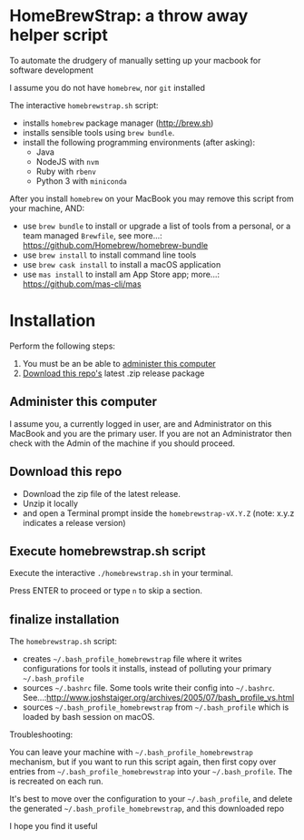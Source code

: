 # HomeBrewStrap: a throw away helper script

To automate the drudgery of manually setting up your macbook for software development

I assume you do not have `homebrew`, nor `git` installed 

The interactive `homebrewstrap.sh` script:
- installs `homebrew` package manager (http://brew.sh)
- installs sensible tools using `brew bundle`.
- install the following programming environments (after asking):
  - Java
  - NodeJS with `nvm`
  - Ruby with `rbenv`
  - Python 3 with `miniconda`

After you install `homebrew` on your MacBook you may remove this script from your machine, AND:
- use `brew bundle` to install or upgrade a list of tools from a personal, or a team managed `Brewfile`, see more...: https://github.com/Homebrew/homebrew-bundle
- use `brew install` to install command line tools
- use `brew cask install` to install a macOS application
- use `mas install` to install am App Store app; more...: https://github.com/mas-cli/mas    

# Installation

Perform the following steps:
1. You must be an be able to [administer this computer](#administer-this-computer)
2. [Download this repo's](#download-this-repo) latest .zip release package

## Administer this computer

I assume you, a currently logged in user, are and Administrator on this MacBook and you are the primary user. 
If you are not an Administrator then check with the Admin of the machine if you should proceed. 

## Download this repo

- Download the zip file of the latest release.
- Unzip it locally 
- and open a Terminal prompt inside the `homebrewstrap-vX.Y.Z` (note: x.y.z indicates a release version)

## Execute homebrewstrap.sh script

Execute the interactive `./homebrewstrap.sh` in your terminal.

Press ENTER to proceed or type `n` to skip a section.

## finalize installation

The `homebrewstrap.sh` script:
- creates `~/.bash_profile_homebrewstrap` file where it writes configurations for tools it installs, instead of polluting your primary `~/.bash_profile`
- sources `~/.bashrc` file. Some tools write their config into `~/.bashrc`. See...:http://www.joshstaiger.org/archives/2005/07/bash_profile_vs.html
- sources `~/.bash_profile_homebrewstrap` from `~/.bash_profile` which is loaded by bash session on macOS.

Troubleshooting:

You can leave your machine with  `~/.bash_profile_homebrewstrap` mechanism, but if you want to run this script again, then first copy over entries from `~/.bash_profile_homebrewstrap` into your `~/.bash_profile`. The is recreated on each run.

It's best to move over the configuration to your `~/.bash_profile`, and delete the generated `~/.bash_profile_homebrewstrap`, and this downloaded repo

I hope you find it useful 

